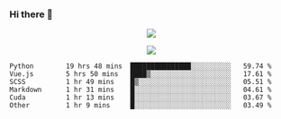 ### Hi there 👋

<!--
**SuuTTT/SuuTTT** is a ✨ _special_ ✨ repository because its `README.md` (this file) appears on your GitHub profile.

Here are some ideas to get you started:

- 🔭 I’m currently working on ...
- 🌱 I’m currently learning ...
- 👯 I’m looking to collaborate on ...
- 🤔 I’m looking for help with ...
- 💬 Ask me about ...
- 📫 How to reach me: ...
- 😄 Pronouns: ...
- ⚡ Fun fact: ...
-->

<div align='center'>
    <p align='center'>
        <img src='https://github-readme-stats.vercel.app/api?line_height=27&username=SuuTTT&show_icons=true&theme=solarized-light'/>
    </p>
</div>    
<div align='center'>  
    <p align='center'>
        <img src='https://github-readme-stats.vercel.app/api/wakatime?username=SuuTTT&theme=solarized-light'/>
    </p>
    
</div>  

<!--START_SECTION:waka-->

```text
Python        19 hrs 48 mins  ███████████████░░░░░░░░░░   59.74 %
Vue.js        5 hrs 50 mins   ████▒░░░░░░░░░░░░░░░░░░░░   17.61 %
SCSS          1 hr 49 mins    █▒░░░░░░░░░░░░░░░░░░░░░░░   05.51 %
Markdown      1 hr 31 mins    █░░░░░░░░░░░░░░░░░░░░░░░░   04.61 %
Cuda          1 hr 13 mins    █░░░░░░░░░░░░░░░░░░░░░░░░   03.67 %
Other         1 hr 9 mins     █░░░░░░░░░░░░░░░░░░░░░░░░   03.49 %
```

<!--END_SECTION:waka-->
